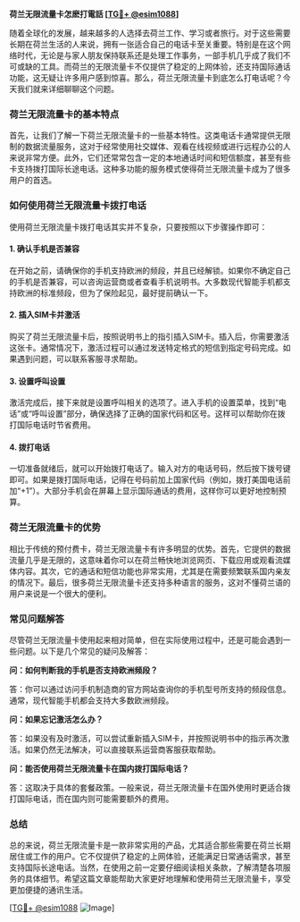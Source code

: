 **荷兰无限流量卡怎麽打電話 [[TG💪+ @esim1088](https://t.me/s/esim1088)]**

随着全球化的发展，越来越多的人选择去荷兰工作、学习或者旅行。对于这些需要长期在荷兰生活的人来说，拥有一张适合自己的电话卡至关重要。特别是在这个网络时代，无论是与家人朋友保持联系还是处理工作事务，一部手机几乎成了我们不可或缺的工具。而荷兰的无限流量卡不仅提供了稳定的上网体验，还支持国际通话功能，这无疑让许多用户感到惊喜。那么，荷兰无限流量卡到底怎么打电话呢？今天我们就来详细聊聊这个问题。

### 荷兰无限流量卡的基本特点

首先，让我们了解一下荷兰无限流量卡的一些基本特性。这类电话卡通常提供无限制的数据流量服务，这对于经常使用社交媒体、观看在线视频或进行远程办公的人来说非常方便。此外，它们还常常包含一定的本地通话时间和短信额度，甚至有些卡支持拨打国际长途电话。这种多功能的服务模式使得荷兰无限流量卡成为了很多用户的首选。

### 如何使用荷兰无限流量卡拨打电话

使用荷兰无限流量卡拨打电话其实并不复杂，只要按照以下步骤操作即可：

#### 1. 确认手机是否兼容

在开始之前，请确保你的手机支持欧洲的频段，并且已经解锁。如果你不确定自己的手机是否兼容，可以咨询运营商或者查看手机说明书。大多数现代智能手机都支持欧洲的标准频段，但为了保险起见，最好提前确认一下。

#### 2. 插入SIM卡并激活

购买了荷兰无限流量卡后，按照说明书上的指引插入SIM卡。插入后，你需要激活这张卡。通常情况下，激活过程可以通过发送特定格式的短信到指定号码完成。如果遇到问题，可以联系客服寻求帮助。

#### 3. 设置呼叫设置

激活完成后，接下来就是设置呼叫相关的选项了。进入手机的设置菜单，找到“电话”或“呼叫设置”部分，确保选择了正确的国家代码和区号。这样可以帮助你在拨打国际电话时节省费用。

#### 4. 拨打电话

一切准备就绪后，就可以开始拨打电话了。输入对方的电话号码，然后按下拨号键即可。如果是拨打国际电话，记得在号码前加上国家代码（例如，拨打美国电话前加“+1”）。大部分手机会在屏幕上显示国际通话的费用，这样你可以更好地控制预算。

### 荷兰无限流量卡的优势

相比于传统的预付费卡，荷兰无限流量卡有许多明显的优势。首先，它提供的数据流量几乎是无限的，这意味着你可以在荷兰畅快地浏览网页、下载应用或观看流媒体内容。其次，它的通话和短信功能也非常实用，尤其是在需要频繁联系国内亲友的情况下。最后，很多荷兰无限流量卡还支持多种语言的服务，这对不懂荷兰语的用户来说是一个很大的便利。

### 常见问题解答

尽管荷兰无限流量卡使用起来相对简单，但在实际使用过程中，还是可能会遇到一些问题。以下是几个常见的疑问及解答：

**问：如何判断我的手机是否支持欧洲频段？**

答：你可以通过访问手机制造商的官方网站查询你的手机型号所支持的频段信息。通常，现代智能手机都会支持大多数欧洲频段。

**问：如果忘记激活怎么办？**

答：如果没有及时激活，可以尝试重新插入SIM卡，并按照说明书中的指示再次激活。如果仍然无法解决，可以直接联系运营商客服获取帮助。

**问：能否使用荷兰无限流量卡在国内拨打国际电话？**

答：这取决于具体的套餐政策。一般来说，荷兰无限流量卡在国外使用时更适合拨打国际电话，而在国内则可能需要额外的费用。

### 总结

总的来说，荷兰无限流量卡是一款非常实用的产品，尤其适合那些需要在荷兰长期居住或工作的用户。它不仅提供了稳定的上网体验，还能满足日常通话需求，甚至支持国际长途电话。当然，在使用之前一定要仔细阅读相关条款，了解清楚各项服务的具体细节。希望这篇文章能帮助大家更好地理解和使用荷兰无限流量卡，享受更加便捷的通讯生活。

[[TG💪+ @esim1088](https://t.me/s/esim1088) ![Image](https://i.postimg.cc/4NQfJmqS/Snipaste-2025-05-13-00-14-12.png)]
